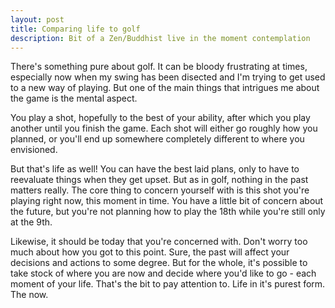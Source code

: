 ```yaml
---
layout: post
title: Comparing life to golf
description: Bit of a Zen/Buddhist live in the moment contemplation
---
```

There's something pure about golf. It can be bloody frustrating at times, especially now when my swing has been disected and I'm trying to get used to a new way of playing. But one of the main things that intrigues me about the game is the mental aspect.

You play a shot, hopefully to the best of your ability, after which you play another until you finish the game. Each shot will either go roughly how you planned, or you'll end up somewhere completely different to where you envisioned.

But that's life as well! You can have the best laid plans, only to have to reevaluate things when they get upset. But as in golf, nothing in the past matters really. The core thing to concern yourself with is this shot you're playing right now, this moment in time. You have a little bit of concern about the future, but you're not planning how to play the 18th while you're still only at the 9th.

Likewise, it should be today that you're concerned with. Don't worry too much about how you got to this point. Sure, the past will affect your decisions and actions to some degree. But for the whole, it's possible to take stock of where you are now and decide where you'd like to go - each moment of your life. That's the bit to pay attention to. Life in it's purest form. The now.